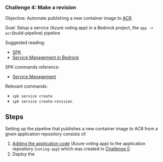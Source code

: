 ### Challenge 4: Make a revision
Objective: Automate publishing a new container image to [ACR](https://azure.microsoft.com/en-us/services/container-registry/).

Goal: Setup a service (Azure voting app) in a Bedrock project, the `app -> acr`(build-pipeline) pipeline

Suggested reading:
- [SPK](https://github.com/CatalystCode/spk/tree/390acbc8ab3ed20082bd50657eab16402e37144c)
- [Service Management in Bedrock](https://github.com/CatalystCode/spk/blob/390acbc8ab3ed20082bd50657eab16402e37144c/docs/project-service-management-guide.md)

SPK commands reference:
- [Service Management](https://github.com/CatalystCode/spk/blob/master/docs/service-management.md)

Relevant commands:
- `spk service create`
- `spk service create-revision`

## Steps
Setting up the pipeline that publishes a new container image to ACR from a given application repository consists of:
1. [Adding the application code](https://github.com/CatalystCode/spk/blob/390acbc8ab3ed20082bd50657eab16402e37144c/docs/project-service-management-guide.md#adding-a-service-to-a-application-repository) (Azure voting app) to the application repository (`voting-app`) which was created in [Challenge 0](0.md)
2. Deploy the 
